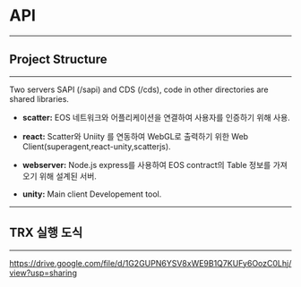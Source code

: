 # API
---
## Project Structure
---
Two servers SAPI (/sapi) and CDS (/cds), code in other directories are shared libraries.
* **scatter:** EOS 네트워크와 어플리케이션을 연결하여 사용자를 인증하기 위해 사용.

* **react:** Scatter와 Uniity 를 연동하여 WebGL로 출력하기 위한 Web Client(superagent,react-unity,scatterjs).

* **webserver:** Node.js express를 사용하여 EOS contract의 Table 정보를 가져오기 위해 설계된 서버.

* **unity:** Main client Developement tool.
 
---
## TRX 실행 도식
---
https://drive.google.com/file/d/1G2GUPN6YSV8xWE9B1Q7KUFy6OozC0Lhj/view?usp=sharing
